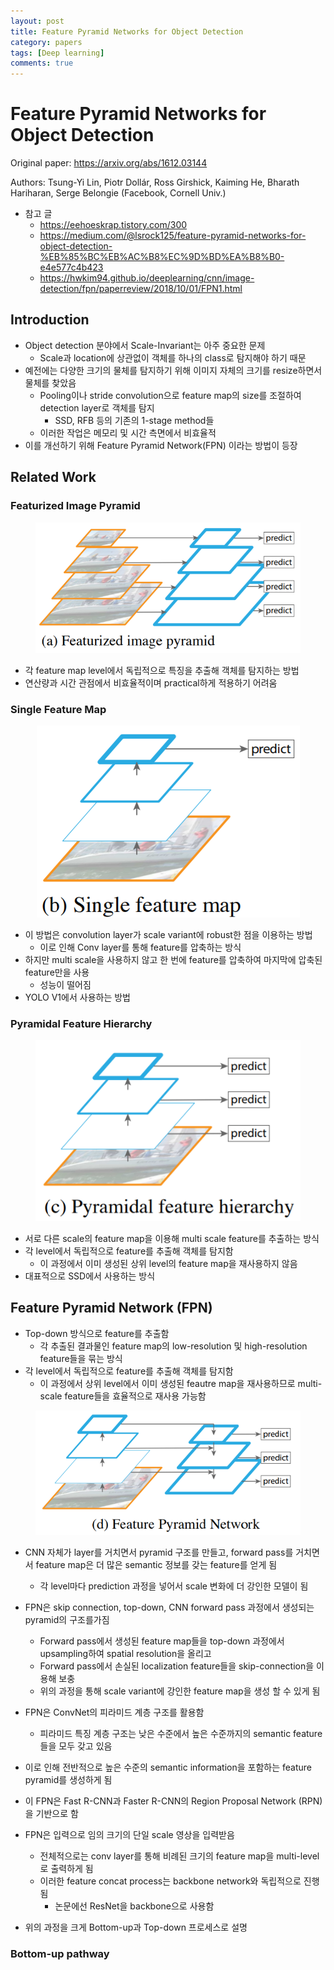 ```yaml
---
layout: post
title: Feature Pyramid Networks for Object Detection
category: papers
tags: [Deep learning]
comments: true
---
```


# Feature Pyramid Networks for Object Detection

Original paper: https://arxiv.org/abs/1612.03144

Authors: Tsung-Yi Lin, Piotr Dollár, Ross Girshick, Kaiming He, Bharath Hariharan, Serge Belongie (Facebook, Cornell Univ.)

- 참고 글
  - https://eehoeskrap.tistory.com/300
  - https://medium.com/@lsrock125/feature-pyramid-networks-for-object-detection-%EB%85%BC%EB%AC%B8%EC%9D%BD%EA%B8%B0-e4e577c4b423
  - https://hwkim94.github.io/deeplearning/cnn/image-detection/fpn/paperreview/2018/10/01/FPN1.html

## Introduction
- Object detection 분야에서 Scale-Invariant는 아주 중요한 문제
  - Scale과 location에 상관없이 객체를 하나의 class로 탐지해야 하기 때문
- 예전에는 다양한 크기의 물체를 탐지하기 위해 이미지 자체의 크기를 resize하면서 물체를 찾았음
  - Pooling이나 stride convolution으로 feature map의 size를 조절하여 detection layer로 객체를 탐지
    - SSD, RFB 등의 기존의 1-stage method들
  - 이러한 작업은 메모리 및 시간 측면에서 비효율적
- 이를 개선하기 위해 Feature Pyramid Network(FPN) 이라는 방법이 등장

## Related Work
### Featurized Image Pyramid

<center>
<figure>
<img src="/assets/post_img/papers/2019-12-06-fpn/fig1.png" alt="views">
<figcaption></figcaption>
</figure>
</center>

- 각 feature map level에서 독립적으로 특징을 추출해 객체를 탐지하는 방법
- 연산량과 시간 관점에서 비효율적이며 practical하게 적용하기 어려움

### Single Feature Map

<center>
<figure>
<img src="/assets/post_img/papers/2019-12-06-fpn/fig2.png" alt="views">
<figcaption></figcaption>
</figure>
</center>

- 이 방법은 convolution layer가 scale variant에 robust한 점을 이용하는 방법
  - 이로 인해 Conv layer를 통해 feature를 압축하는 방식
- 하지만 multi scale을 사용하지 않고 한 번에 feature를 압축하여 마지막에 압축된 feature만을 사용
  - 성능이 떨어짐
- YOLO V1에서 사용하는 방법

### Pyramidal Feature Hierarchy

<center>
<figure>
<img src="/assets/post_img/papers/2019-12-06-fpn/fig3.png" alt="views">
<figcaption></figcaption>
</figure>
</center>

- 서로 다른 scale의 feature map을 이용해 multi scale feature를 추출하는 방식
- 각 level에서 독립적으로 feature를 추출해 객체를 탐지함
  - 이 과정에서 이미 생성된 상위 level의 feature map을 재사용하지 않음
- 대표적으로 SSD에서 사용하는 방식

## Feature Pyramid Network (FPN)
- Top-down 방식으로 feature를 추출함
  - 각 추출된 결과물인 feature map의 low-resolution 및 high-resolution feature들을 묶는 방식
- 각 level에서 독립적으로 feature를 추출해 객체를 탐지함
  - 이 과정에서 상위 level에서 이미 생성된 feautre map을 재사용하므로 multi-scale feature들을 효율적으로 재사용 가능함

<center>
<figure>
<img src="/assets/post_img/papers/2019-12-06-fpn/fig4.png" alt="views">
<figcaption></figcaption>
</figure>
</center>

- CNN 자체가 layer를 거치면서 pyramid 구조를 만들고, forward pass를 거치면서 feature map은 더 많은 semantic 정보를 갖는 feature를 얻게 됨
  - 각 level마다 prediction 과정을 넣어서 scale 변화에 더 강인한 모델이 됨

- FPN은 skip connection, top-down, CNN forward pass 과정에서 생성되는 pyramid의 구조를가짐
  - Forward pass에서 생성된 feature map들을 top-down 과정에서 upsampling하여 spatial resolution을 올리고
  - Forward pass에서 손실된 localization feature들을 skip-connection을 이용해 보충
  - 위의 과정을 통해 scale variant에 강인한 feature map을 생성 할 수 있게 됨

- FPN은 ConvNet의 피라미드 계층 구조를 활용함
  - 피라미드 특징 계층 구조는 낮은 수준에서 높은 수준까지의 semantic feature들을 모두 갖고 있음
- 이로 인해 전반적으로 높은 수준의 semantic information을 포함하는 feature pyramid를 생성하게 됨
- 이 FPN은 Fast R-CNN과 Faster R-CNN의 Region Proposal Network (RPN)을 기반으로 함

- FPN은 입력으로 임의 크기의 단일 scale 영상을 입력받음
  - 전체적으로는 conv layer를 통해 비례된 크기의 feature map을 multi-level로 출력하게 됨
  - 이러한 feature concat process는 backbone network와 독립적으로 진행됨
    - 논문에선 ResNet을 backbone으로 사용함
- 위의 과정을 크게 Bottom-up과 Top-down 프로세스로 설명

### Bottom-up pathway





